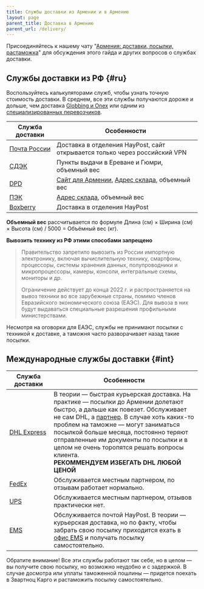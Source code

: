 ```yaml
---
title: Службы доставки из Армении и в Армению
layout: page
parent_title: Доставка в Армению
parent_url: /delivery/
---
```


Присоединяйтесь к нашему чату "[Армения: доставки, посылки, растаможка](https://t.me/am_delivery)" для обсуждения
этого гайда и других вопросов о службах доставки.

## Службы доставки из РФ {#ru}

Воспользуйтесь калькуляторами служб, чтобы узнать точную стоимость доставки. В среднем, все эти службы получаются
дороже и дольше, чем доставка [Globbing и Onex](mailforwarding) или одним из [специализированных перевозчиков](/delivery/#amtrans).

| Служба доставки                                        | Особенности                                                                                                      |
|--------------------------------------------------------|------------------------------------------------------------------------------------------------------------------|
| [Почта России](https://www.pochta.ru)                  | Доставка в отделения HayPost, сайт открывается только через российский VPN                                       |
| [СДЭК](https://www.cdek.ru/ru/calculate)               | Пункты выдачи в Ереване и Гюмри, объемный вес                                                                    |
| [DPD](https://www.dpd.ru/ols/calc/calc.do2)            | [Сайт для Армении](http://www.dpd.am), [Адрес склада](https://yandex.ru/maps/org/dpd/58628672136/), объемный вес |
| [ПЭК](https://pecom.ru/services-are/shipping-request/) | [Адрес склада](https://yandex.ru/maps/org/pek/115124467496/), объемный вес                                       |
| [Boxberry](https://boxberry.ru)                        | Доставка в отделения HayPost                                                                                     |

**Объемный вес** рассчитывается по формуле Длина (см)  × Ширина (см) × Высота (см) / 5000 = Объёмный вес (кг).

**Вывозить технику из РФ этими способами запрещено**

> Правительство запретило вывозить из России импортную электронику, включая вычислительную технику, смартфоны, процессоры,
> системы хранения данных, полупроводники и микропроцессоры, камеры, консоли, интегральные схемы, мониторы и др.
>
> Ограничение действует до конца 2022 г. и распространяется на вывоз техники во все зарубежные страны, помимо членов
> Евразийского экономического союза (ЕАЭС). Для вывоза в них будут выдаваться специальные разрешения профильными министерствами.

Несмотря на оговорки для ЕАЭС, службы не принимают посылки с техникой к доставке, а таможня часто разворачивает назад
такие посылки.

## Международные службы доставки {#int}

| Служба доставки                                                     | Особенности                                                                                                                                                                                                                                                                                                                                                                                                                |
|---------------------------------------------------------------------|----------------------------------------------------------------------------------------------------------------------------------------------------------------------------------------------------------------------------------------------------------------------------------------------------------------------------------------------------------------------------------------------------------------------------|
| [DHL&nbsp;Express](https://express.dhl/)                            | В теории — быстрая курьерская доставка. На практике — посылки до Армении долетают быстро, а дальше как повезет. Обслуживает не сам DHL, а [партнер](http://www.umaks.am/ru). В случае хоть каких-то проблем на таможне — могут заниматься посылкой больше месяца, постоянно теряют отправленные им документы по посылки и в целом не очень торопятся решать вопросы клиента.<br> **РЕКОММЕНДУЕМ ИЗБЕГАТЬ DHL ЛЮБОЙ ЦЕНОЙ** |
| [FedEx](https://www.fedex.com/en-am/home.html)                      | Обслуживается местным партнером, по отзывам работает нормально.                                                                                                                                                                                                                                                                                                                                                            |
| [UPS](https://www.ups.com/am/en/contact.page)                       | Обслуживается местным партнером, отзывов практически нет.                                                                                                                                                                                                                                                                                                                                                                  |
| [EMS](https://www.ems.post/en/global-network/ems-operators/armenia) | Обслуживается почтой HayPost. В теории — курьерская доставка, но по факту, чтобы забрать свою посылку приходится ехать в [офис EMS](https://yandex.ru/maps/10262/yerevan/house/YE0YcwdoTUwCQFpqfX10eXRqZA==/) и получать посылку самостоятельно.                                                                                                                                                                           |

Обратите внимание! Все эти службы работают так себе, но в целом — вы получите свою посылку, но возможно неудобно
и с задержкой. В случае досмотра или уплаты таможенной пошлины — придется поехать в Звартноц Карго и растаможить
посылку самостоятельно.
